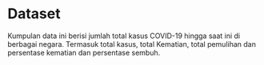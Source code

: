 # Dataset

Kumpulan data ini berisi jumlah total kasus COVID-19 hingga saat ini di berbagai negara. Termasuk total kasus, total Kematian, total pemulihan dan persentase kematian dan persentase sembuh.
